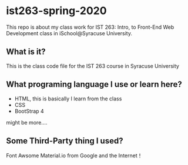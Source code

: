 # ist263-spring-2020
This repo is about my class work for IST 263: Intro, to Front-End Web Development class in iSchool@Syracuse University.
## What is it?
This is the class code file for the IST 263 course in Syracuse University
## What programing language I use or learn here?
- HTML, this is basically I learn from the class
- CSS
- BootStrap 4

might be more....
## Some Third-Party thing I used?
Font Awsome
Material.io from Google
and the Internet！
